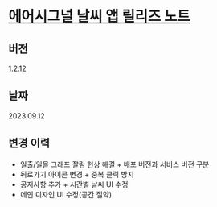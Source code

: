 __<h1>[에어시그널 날씨 앱 릴리즈 노트](https://github.com/tekken5953/AS_Cloud_App/blob/master/release_note/1.2.11.md)</a></h1>__

<h2>버전</h2>

[1.2.12](https://play.google.com/store/apps/details?id=app.airsignal.weather)

<h2>날짜</h2>
2023.09.12

<h2>변경 이력</h2>

- 일출/일몰 그래프 잘림 현상 해결 + 배포 버전과 서비스 버전 구분
- 뒤로가기 아이콘 변경 + 중복 클릭 방지
-  공지사항 추가 + 시간별 날씨 UI 수정
-  메인 디자인 UI 수정(공간 절약)







